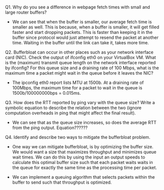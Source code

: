 Q1. Why do you see a difference in webpage fetch times with small and large router buffers?

- We can see that when the buffer is smaller, our average fetch time is smaller as well. This is because, when a buffer is smaller, it will get filled faster and start dropping packets. This is faster than keeping it in the buffer since protocol would just attempt to resend the packet at another time. Waiting in the buffer until the link can take it, takes more time.

Q2. Bufferbloat can occur in other places such as your network interface card (NIC). Check the output of ifconfig eth0 on your VirtualBox VM. What is the (maximum) transmit queue length on the network interface reported by ifconfig? For this queue size and a draining rate of 100 Mbps, what is the maximum time a packet might wait in the queue before it leaves the NIC?

- The ipconfig eth0 report lists MTU at 1500b. At a draining rate of 100Mbps, the maximum time for a packet to wait in the queue is 1500b/100000000bps = 0.015ms.

Q3. How does the RTT reported by ping vary with the queue size? Write a symbolic equation to describe the relation between the two (ignore computation overheads in ping that might affect the final result).

- We can see that as the queue size increases, so does the average RTT from the ping output. Equation??????

Q4. Identify and describe two ways to mitigate the bufferbloat problem.

-  One way we can mitigate bufferbloat, is by optimizing the buffer size. We would want a size that maximizes throughput and minimizes queue wait times. We can do this by using the input an output speeds to calculate this optimal buffer size such that each packet waits waits in the queue for exactly the same time as the processing time per packet.

- We can implement a queuing algorithm that selects packets within the buffer to send such that throughput is optimized. 
